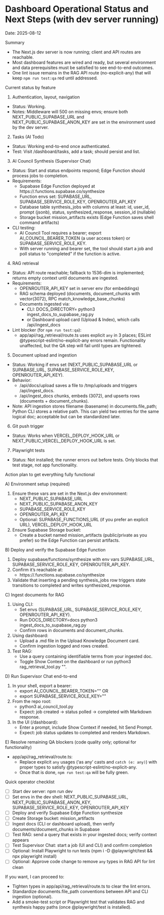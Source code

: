 # Dashboard Operational Status and Next Steps (with dev server running)

Date: 2025-08-12

Summary
- The Next.js dev server is now running; client and API routes are reachable.
- Most dashboard features are wired and ready, but several environment and data prerequisites must be satisfied to see end-to-end outcomes.
- One lint issue remains in the RAG API route (no-explicit-any) that will keep `npm run test:qa` red until addressed.

Current status by feature

1) Authentication, layout, navigation
- Status: Working.
- Notes: Middleware will 500 on missing envs; ensure both NEXT_PUBLIC_SUPABASE_URL and NEXT_PUBLIC_SUPABASE_ANON_KEY are set in the environment used by the dev server.

2) Tasks (AI Todo)
- Status: Working end-to-end once authenticated.
- Test: Visit /dashboard/tasks, add a task; should persist and list.

3) AI Council Synthesis (Supervisor Chat)
- Status: Start and status endpoints respond; Edge Function should process jobs to completion.
- Requirements:
  - Supabase Edge Function deployed at https://<project-ref>.functions.supabase.co/synthesize
  - Function envs set: SUPABASE_URL, SUPABASE_SERVICE_ROLE_KEY, OPENROUTER_API_KEY
  - Database table synthesis_jobs with columns at least: id, user_id, prompt (jsonb), status, synthesized_response, session_id (nullable)
  - Storage bucket mission_artifacts exists (Edge Function saves shell command artifacts)
- CLI testing:
  - AI Council Tool requires a bearer; export AI_COUNCIL_BEARER_TOKEN (a user access token) or SUPABASE_SERVICE_ROLE_KEY.
  - With server running and bearer set, the tool should start a job and poll status to "completed" if the function is active.

4) RAG retrieval
- Status: API route reachable; fallback to 1536-dim is implemented; returns empty context until documents are ingested.
- Requirements:
  - OPENROUTER_API_KEY set in server env (for embeddings)
  - RAG schema deployed (documents, document_chunks with vector(3072), RPC match_knowledge_base_chunks)
  - Documents ingested via:
    - CLI: DOCS_DIRECTORY=<path> python3 ingest_docs_to_supabase_rag.py
    - or Dashboard upload card (Upload & Index), which calls /api/ingest_docs
- Lint blocker (for `npm run test:qa`):
  - app/api/rag_retrieval/route.ts uses explicit `any` in 3 places; ESLint @typescript-eslint/no-explicit-any errors remain. Functionality unaffected, but the QA step will fail until types are tightened.

5) Document upload and ingestion
- Status: Working if envs set (NEXT_PUBLIC_SUPABASE_URL or SUPABASE_URL, SUPABASE_SERVICE_ROLE_KEY, OPENROUTER_API_KEY).
- Behavior:
  - /api/docs/upload saves a file to /tmp/uploads and triggers /api/ingest_docs.
  - /api/ingest_docs chunks, embeds (3072), and upserts rows (documents + document_chunks).
- Note: API ingestion stores filename (basename) in documents.file_path; Python CLI stores a relative path. This can yield two entries for the same logical doc; acceptable but can be standardized later.

6) Git push trigger
- Status: Works when VERCEL_DEPLOY_HOOK_URL or NEXT_PUBLIC_VERCEL_DEPLOY_HOOK_URL is set.

7) Playwright tests
- Status: Not installed; the runner errors out before tests. Only blocks that test stage, not app functionality.

Action plan to get everything fully functional

A) Environment setup (required)
1. Ensure these vars are set in the Next.js dev environment:
   - NEXT_PUBLIC_SUPABASE_URL
   - NEXT_PUBLIC_SUPABASE_ANON_KEY
   - SUPABASE_SERVICE_ROLE_KEY
   - OPENROUTER_API_KEY
   - Optional: SUPABASE_FUNCTIONS_URL (if you prefer an explicit URL), VERCEL_DEPLOY_HOOK_URL
2. Ensure Supabase Storage bucket:
   - Create a bucket named mission_artifacts (public/private as you prefer) so the Edge Function can persist artifacts.

B) Deploy and verify the Supabase Edge Function
1. Deploy supabase/functions/synthesize with env vars SUPABASE_URL, SUPABASE_SERVICE_ROLE_KEY, OPENROUTER_API_KEY.
2. Confirm it’s reachable at:
   - https://<project-ref>.functions.supabase.co/synthesize
3. Validate that inserting a pending synthesis_jobs row triggers state transitions to completed and writes synthesized_response.

C) Ingest documents for RAG
1. Using CLI:
   - Set envs (SUPABASE_URL, SUPABASE_SERVICE_ROLE_KEY, OPENROUTER_API_KEY).
   - Run DOCS_DIRECTORY=docs python3 ingest_docs_to_supabase_rag.py
   - Confirm rows in documents and document_chunks.
2. Using dashboard:
   - Upload a .md file in the Upload Knowledge Document card.
   - Confirm ingestion logged and rows created.
3. Test RAG:
   - Use a query containing identifiable terms from your ingested doc.
   - Toggle Show Context on the dashboard or run python3 rag_retrieval_tool.py "<query>".

D) Run Supervisor Chat end-to-end
1. In your shell, export a bearer:
   - export AI_COUNCIL_BEARER_TOKEN="<user access token>"  OR
   - export SUPABASE_SERVICE_ROLE_KEY="<service role key>"
2. From the repo root:
   - python3 ai_council_tool.py
   - Expect: job created → status polled → completed with Markdown response.
3. In the UI (/dashboard):
   - Enter a prompt, include Show Context if needed, hit Send Prompt.
   - Expect: job status updates to completed and renders Markdown.

E) Resolve remaining QA blockers (code quality only; optional for functionality)
- app/api/rag_retrieval/route.ts:
  - Replace explicit `any` usages (‘as any’ casts and `catch (e: any)`) with proper types to satisfy @typescript-eslint/no-explicit-any.
  - Once that is done, `npm run test:qa` will be fully green.

Quick operator checklist

- [ ] Start dev server: npm run dev
- [ ] Set envs in the dev shell: NEXT_PUBLIC_SUPABASE_URL, NEXT_PUBLIC_SUPABASE_ANON_KEY, SUPABASE_SERVICE_ROLE_KEY, OPENROUTER_API_KEY
- [ ] Deploy and verify Supabase Edge Function synthesize
- [ ] Create Storage bucket: mission_artifacts
- [ ] Ingest docs (CLI or dashboard upload), then verify documents/document_chunks in Supabase
- [ ] Test RAG: send a query that exists in your ingested docs; verify context appears
- [ ] Test Supervisor Chat: start a job (UI and CLI) and confirm completion
- [ ] Optional: Install Playwright to run tests (npm i -D @playwright/test && npx playwright install)
- [ ] Optional: Approve code change to remove `any` types in RAG API for lint clean

If you want, I can proceed to:
- Tighten types in app/api/rag_retrieval/route.ts to clear the lint errors.
- Standardize documents.file_path conventions between API and CLI ingestion (optional).
- Add a smoke-test script or Playwright test that validates RAG and synthesis happy paths (once @playwright/test is installed).
